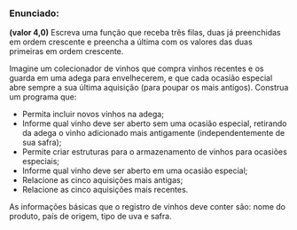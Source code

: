 ### Enunciado: 

__(valor 4,0)__
Escreva uma função que receba três filas, duas já preenchidas em ordem
crescente e preencha a última com os valores das duas primeiras em ordem
crescente.

Imagine um colecionador de vinhos que compra vinhos recentes e os guarda em
uma adega para envelhecerem, e que cada ocasião especial abre sempre a sua
última aquisição (para poupar os mais antigos). Construa um programa que:

- Permita incluir novos vinhos na adega;
- Informe qual vinho deve ser aberto sem uma ocasião especial, retirando da
adega o vinho adicionado mais antigamente (independentemente de sua
safra);
- Permite criar estruturas para o armazenamento de vinhos para ocasiões
especiais;
- Informe qual vinho deve ser aberto em uma ocasião especial;
- Relacione as cinco aquisições mais antigas;
- Relacione as cinco aquisições mais recentes.


As informações básicas que o registro de vinhos deve conter são: nome do produto,
país de origem, tipo de uva e safra.